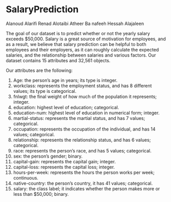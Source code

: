 # SalaryPrediction

Alanoud Alarifi
Renad Alotaibi
Atheer Ba nafeeh
Hessah Alajaleen


The goal of our dataset is to predict whether or not the yearly salary exceeds $50,000. Salary is a great source of motivation for employees, and as a result, we believe that salary prediction can be helpful to both employees and their employers, as it can roughly calculate the expected salaries, and the relationship between salaries and various factors. Our dataset contains 15 attributes and 32,561 objects. 

Our attributes are the following:
1. Age: the person’s age in years; its type is integer.
2. workclass: represents the employment status, and has 8 different values; its type is categorical. 
3. fnlwgt: the final weight of how much of the population it represents; integer. 
4. education: highest level of education; categorical.
5. education-num: highest level of education in numerical form; integer.
6. martial-status: represents the martial status, and has 7 values; categorical.
7. occupation: represents the occupation of the individual, and has 14 values; categorical. 
8. relationship: represents the relationship status, and has 6 values; categorical. 
9. race: represents the person’s race, and has 5 values; categorical.
10. sex: the person’s gender; binary. 
11. capital-gain: represents the capital gain; integer.
12. capital-loss: represents the capital loss; integer.
13. hours-per-week: represents the hours the person works per week; continuous.
14. native-country: the person’s country, it has 41 values; categorical. 
15. salary: the class label; it indicates whether the person makes more or less than $50,000; binary.
